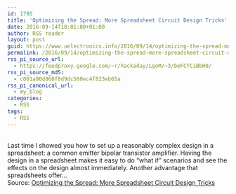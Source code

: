 ```yaml
---
id: 1795
title: 'Optimizing the Spread: More Spreadsheet Circuit Design Tricks'
date: 2016-09-14T18:01:00+01:00
author: RSS reader
layout: post
guid: https://www.uelectronics.info/2016/09/14/optimizing-the-spread-more-spreadsheet-circuit-design-tricks/
permalink: /2016/09/14/optimizing-the-spread-more-spreadsheet-circuit-design-tricks/
rss_pi_source_url:
  - https://feedproxy.google.com/~r/hackaday/LgoM/~3/beFCTCiBbH0/
rss_pi_source_md5:
  - c001a90d860f8d9dc560ec4f823eb65a
rss_pi_canonical_url:
  - my_blog
categories:
  - RSS
tags:
  - RSS
---
```

&#013;  
Last time I showed you how to set up a reasonably complex design in a spreadsheet: a common emitter bipolar transistor amplifier. Having the design in a spreadsheet makes it easy to do “what if” scenarios and see the effects on the design almost immediately. Another advantage that spreadsheets offer…&#013;  
Source: <a href="https://feedproxy.google.com/~r/hackaday/LgoM/~3/beFCTCiBbH0/" target="_blank">Optimizing the Spread: More Spreadsheet Circuit Design Tricks</a>